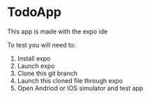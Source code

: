 # TodoApp

This app is made with the expo ide

To test you will need to:

1. Install expo
2. Launch expo
3. Clone this git branch
4. Launch this cloned file through expo
5. Open Andriod or IOS simulator and test app
